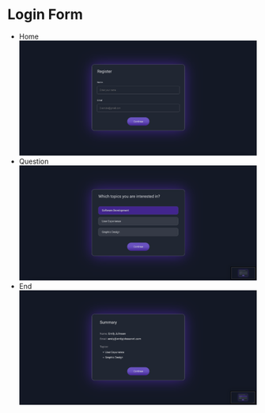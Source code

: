 # **Login Form**

- Home
  ![Home](./hinh/hinh3.png)
- Question
  ![Home](./hinh/hinh2.png)
- End
  ![Home](./hinh/hinh1.png)
